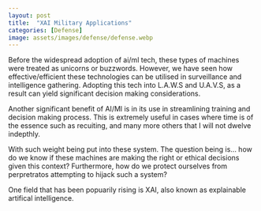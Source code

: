 ```yaml
---
layout: post
title:  "XAI Military Applications"
categories: [Defense]
image: assets/images/defense/defense.webp
---
```

Before the widespread adoption of ai/ml tech, these types of machines were treated as unicorns or buzzwords.
However, we have seen how effective/efficient these technologies can be utilised in surveillance and intelligence gathering.
Adopting this tech into L.A.W.S and U.A.V.S, as a result can yield significant decision making considerations.

Another significant benefit of AI/Ml is in its use in streamlining training and decision making process. This is extremely useful 
in cases where time is of the essence such as recuiting, and many more others that I will not dwelve indepthly. 

With such weight being put into these system. The question being is... how do we know if these machines are making the right or ethical decisions given this context?
Furthermore, how do we protect ourselves from perpretratos attempting to hijack such a system?

One field that has been popuarily rising is XAI, also known as explainable artifical intelligence. 

